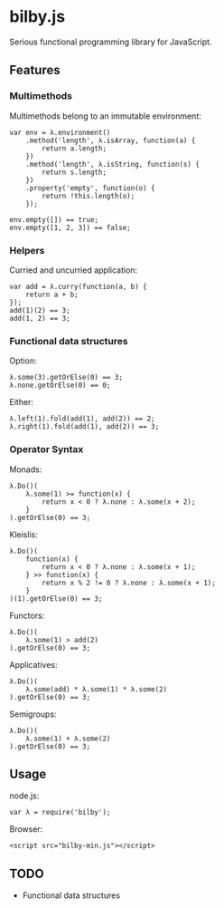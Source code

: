 # bilby.js

Serious functional programming library for JavaScript.

## Features

### Multimethods

Multimethods belong to an immutable environment:

    var env = λ.environment()
        .method('length', λ.isArray, function(a) {
            return a.length;
        })
        .method('length', λ.isString, function(s) {
            return s.length;
        })
        .property('empty', function(o) {
            return !this.length(o);
        });

    env.empty([]) == true;
    env.empty([1, 2, 3]) == false;

### Helpers

Curried and uncurried application:

    var add = λ.curry(function(a, b) {
        return a + b;
    });
    add(1)(2) == 3;
    add(1, 2) == 3;

### Functional data structures

Option:

    λ.some(3).getOrElse(0) == 3;
    λ.none.getOrElse(0) == 0;

Either:

    λ.left(1).fold(add(1), add(2)) == 2;
    λ.right(1).fold(add(1), add(2)) == 3;

### Operator Syntax

Monads:

    λ.Do()(
        λ.some(1) >= function(x) {
            return x < 0 ? λ.none : λ.some(x + 2);
        }
    ).getOrElse(0) == 3;

Kleislis:

    λ.Do()(
        function(x) {
            return x < 0 ? λ.none : λ.some(x + 1);
        } >> function(x) {
            return x % 2 != 0 ? λ.none : λ.some(x + 1);
        }
    )(1).getOrElse(0) == 3;

Functors:

    λ.Do()(
        λ.some(1) > add(2)
    ).getOrElse(0) == 3;

Applicatives:

    λ.Do()(
        λ.some(add) * λ.some(1) * λ.some(2)
    ).getOrElse(0) == 3;

Semigroups:

    λ.Do()(
        λ.some(1) + λ.some(2)
    ).getOrElse(0) == 3;

## Usage

node.js:

    var λ = require('bilby');

Browser:

    <script src="bilby-min.js"></script>

## TODO

* Functional data structures
